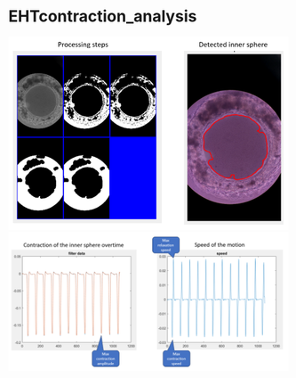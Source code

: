 # EHTcontraction_analysis
 
![](https://github.com/rkdeng/EHTcontraction_analysis/blob/main/png1.png)
![](https://github.com/rkdeng/EHTcontraction_analysis/blob/main/png2.png)
